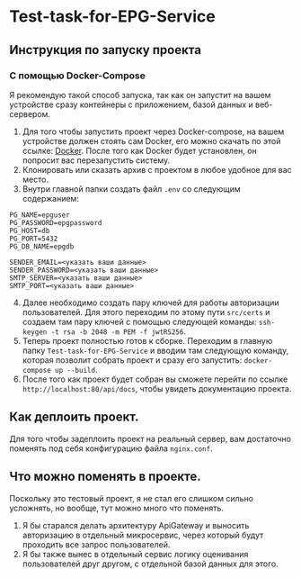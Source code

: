 # Test-task-for-EPG-Service

## Инструкция по запуску проекта

### С помощью Docker-Compose

Я рекомендую такой способ запуска, так как он запустит на вашем устройстве сразу контейнеры с приложением, базой данных и веб-сервером.
1. Для того чтобы запустить проект через Docker-compose, на вашем устройстве должен стоять сам Docker, его можно скачать по этой ссылке: [Docker](https://www.docker.com/). После того как Docker будет установлен, он попросит вас перезапустить систему.
2. Клонировать или сказать архив с проектом в любое удобное для вас место.
3. Внутри главной папки создать файл `.env` со следующим содержанием:
```plaintext
PG_NAME=epguser
PG_PASSWORD=epgpassword
PG_HOST=db
PG_PORT=5432
PG_DB_NAME=epgdb

SENDER_EMAIL=<указать ваши данные>
SENDER_PASSWORD=<указать ваши данные>
SMTP_SERVER=<указать ваши данные>
SMTP_PORT=<указать ваши данные>
```
4. Далее необходимо создать пару ключей для работы авторизации пользователей. Для этого переходим по этому пути `src/certs` и создаем там пару ключей с помощью следующей команды: `ssh-keygen -t rsa -b 2048 -m PEM -f jwtRS256`.
5. Теперь проект полностью готов к сборке. Переходим в главную папку `Test-task-for-EPG-Service` и вводим там следующую команду, которая позволит собрать проект и сразу его запустить: `docker-compose up --build`.
6. После того как проект будет собран вы сможете перейти по ссылке `http://localhost:80/api/docs`, чтобы увидеть документацию проекта.

## Как деплоить проект.

Для того чтобы задеплоить проект на реальный сервер, вам достаточно поменять под себя конфигурацию файла `nginx.conf`.

## Что можно поменять в проекте.

Поскольку это тестовый проект, я не стал его слишком сильно усложнять, но вообще, тут можно много что поменять. 

1. Я бы старался делать архитектуру ApiGateway и выносить авторизацию в отдельный микросервис, через который будут проходить все запрос пользователей.
2. Я бы также вынес в отдельный сервис логику оценивания пользователей друг другом, с отдельной базой данных для этого. 